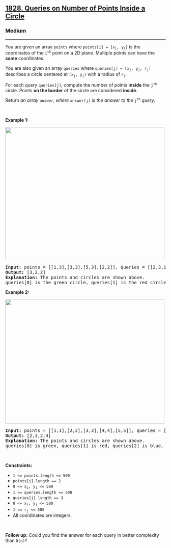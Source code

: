 <h2><a href="https://leetcode.com/problems/queries-on-number-of-points-inside-a-circle/">1828. Queries on Number of Points Inside a Circle</a></h2><h3>Medium</h3><hr><div data-read-aloud-multi-block="true"><p>You are given an array <code>points</code> where <code>points[i] = [x<sub>i</sub>, y<sub>i</sub>]</code> is the coordinates of the <code>i<sup style="">th</sup></code> point on a 2D plane. Multiple points can have the <strong>same</strong> coordinates.</p>

<p>You are also given an array <code>queries</code> where <code>queries[j] = [x<sub>j</sub>, y<sub>j</sub>, r<sub>j</sub>]</code> describes a circle centered at <code>(x<sub>j</sub>, y<sub>j</sub>)</code> with a radius of <code>r<sub>j</sub></code>.</p>

<p>For each query <code>queries[j]</code>, compute the number of points <strong>inside</strong> the <code>j<sup style="">th</sup></code> circle. Points <strong>on the border</strong> of the circle are considered <strong>inside</strong>.</p>

<p>Return <em>an array </em><code>answer</code><em>, where </em><code>answer[j]</code><em> is the answer to the </em><code>j<sup style="">th</sup></code><em> query</em>.</p>

<p>&nbsp;</p>
<p><strong>Example 1:</strong></p>
<img alt="" src="https://assets.leetcode.com/uploads/2021/03/25/chrome_2021-03-25_22-34-16.png" style="width: 500px; height: 418px;">
<pre><strong>Input:</strong> points = [[1,3],[3,3],[5,3],[2,2]], queries = [[2,3,1],[4,3,1],[1,1,2]]
<strong>Output:</strong> [3,2,2]
<b>Explanation: </b>The points and circles are shown above.
queries[0] is the green circle, queries[1] is the red circle, and queries[2] is the blue circle.
</pre>

<p><strong>Example 2:</strong></p>
<img alt="" src="https://assets.leetcode.com/uploads/2021/03/25/chrome_2021-03-25_22-42-07.png" style="width: 500px; height: 390px;">
<pre><strong>Input:</strong> points = [[1,1],[2,2],[3,3],[4,4],[5,5]], queries = [[1,2,2],[2,2,2],[4,3,2],[4,3,3]]
<strong>Output:</strong> [2,3,2,4]
<b>Explanation: </b>The points and circles are shown above.
queries[0] is green, queries[1] is red, queries[2] is blue, and queries[3] is purple.
</pre>

<p>&nbsp;</p>
<p><strong>Constraints:</strong></p>

<ul>
	<li><code>1 &lt;= points.length &lt;= 500</code></li>
	<li><code>points[i].length == 2</code></li>
	<li><code>0 &lt;= x<sub>​​​​​​i</sub>, y<sub>​​​​​​i</sub> &lt;= 500</code></li>
	<li><code>1 &lt;= queries.length &lt;= 500</code></li>
	<li><code>queries[j].length == 3</code></li>
	<li><code>0 &lt;= x<sub>j</sub>, y<sub>j</sub> &lt;= 500</code></li>
	<li><code>1 &lt;= r<sub>j</sub> &lt;= 500</code></li>
	<li>All coordinates are integers.</li>
</ul>

<p>&nbsp;</p>
<p><strong>Follow up:</strong> Could you find the answer for each query in better complexity than <code>O(n)</code>?</p>
</div>